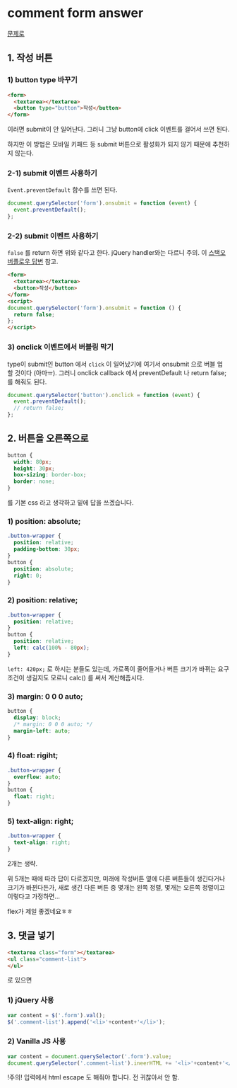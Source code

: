 # comment form answer

[문제로](README.md)

## 1. 작성 버튼

### 1) button type 바꾸기

```html
<form>
  <textarea></textarea>
  <button type="button">작성</button>
</form>
```

이러면 submit이 안 일어난다.
그러니 그냥 button에 click 이벤트를 걸어서 쓰면 된다.

하지만 이 방법은 모바일 키패드 등 submit 버튼으로 활성화가 되지 않기 때문에 추천하지 않는다.

### 2-1) submit 이벤트 사용하기

`Event.preventDefault` 함수를 쓰면 된다.

```js
document.querySelector('form').onsubmit = function (event) {
  event.preventDefault();
};
```

### 2-2) submit 이벤트 사용하기

`false` 를 return 하면 위와 같다고 한다. jQuery handler와는 다르니 주의. 이 [스택오버플로우 답변](https://stackoverflow.com/questions/1357118/event-preventdefault-vs-return-false) 참고.

```html
<form>
  <textarea></textarea>
  <button>작성</button>
</form>
<script>
document.querySelector('form').onsubmit = function () {
  return false;
};
</script>
```

### 3) onclick 이벤트에서 버블링 막기

type이 submit인 button 에서 `click` 이 일어났기에 여기서 onsubmit 으로 버블 업 할 것이다 (아마ㅠ). 그러니 onclick callback 에서 preventDefault 나 return false; 를 해줘도 된다.

```js
document.querySelector('button').onclick = function (event) {
  event.preventDefault();
  // return false;
};
```

## 2. 버튼을 오른쪽으로

```css
button {
  width: 80px;
  height: 30px;
  box-sizing: border-box;
  border: none;
}
```

를 기본 css 라고 생각하고 밑에 답을 쓰겠습니다.

### 1) position: absolute;

```css
.button-wrapper {
  position: relative;
  padding-bottom: 30px;
}
button {
  position: absolute;
  right: 0;
}
```

### 2) position: relative;

```css
.button-wrapper {
  position: relative;
}
button {
  position: relative;
  left: calc(100% - 80px);
}
```

`left: 420px;` 로 하시는 분들도 있는데, 가로폭이 줄어들거나 버튼 크기가 바뀌는 요구조건이 생길지도 모르니 calc() 를 써서 계산해줍시다.

### 3) margin: 0 0 0 auto;

```css
button {
  display: block;
  /* margin: 0 0 0 auto; */
  margin-left: auto;
}
```

### 4) float: rigiht;

```css
.button-wrapper {
  overflow: auto;
}
button {
  float: right;
}
```

### 5) text-align: right;

```css
.button-wrapper {
  text-align: right;
}
```

2개는 생략.

위 5개는 때에 따라 답이 다르겠지만, 미래에 작성버튼 옆에 다른 버튼들이 생긴다거나 크기가 바뀐다든가, 새로 생긴 다른 버튼 중 몇개는 왼쪽 정렬, 몇개는 오른쪽 정렬이고 이렇다고 가정하면...

flex가 제일 좋겠네요ㅎㅎ

## 3. 댓글 넣기

```html
<textarea class="form"></textarea>
<ul class="comment-list">
</ul>
```

로 있으면

### 1) jQuery 사용

```js
var content = $('.form').val();
$('.comment-list').append('<li>'+content+'</li>');
```

### 2) Vanilla JS 사용

```js
var content = document.querySelector('.form').value;
document.querySelector('.comment-list').ineerHTML += '<li>'+content+'</li>';
```

!주의! 입력에서 html escape 도 해줘야 합니다.
전 귀찮아서 안 함.
